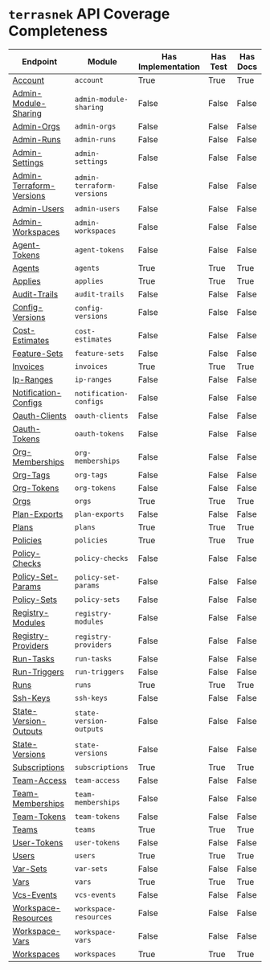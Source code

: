 # `terrasnek` API Coverage Completeness

| Endpoint                                                                                          | Module                     | Has Implementation   | Has Test   | Has Docs   |
|---------------------------------------------------------------------------------------------------|----------------------------|----------------------|------------|------------|
| [Account](https://www.terraform.io/cloud-docs/api-docs/account)                                   | `account`                  | True                 | True       | True       |
| [Admin-Module-Sharing](https://www.terraform.io/cloud-docs/api-docs/admin/module-sharing)         | `admin-module-sharing`     | False                | False      | False      |
| [Admin-Orgs](https://www.terraform.io/cloud-docs/api-docs/admin/orgs)                             | `admin-orgs`               | False                | False      | False      |
| [Admin-Runs](https://www.terraform.io/cloud-docs/api-docs/admin/runs)                             | `admin-runs`               | False                | False      | False      |
| [Admin-Settings](https://www.terraform.io/cloud-docs/api-docs/admin/settings)                     | `admin-settings`           | False                | False      | False      |
| [Admin-Terraform-Versions](https://www.terraform.io/cloud-docs/api-docs/admin/terraform-versions) | `admin-terraform-versions` | False                | False      | False      |
| [Admin-Users](https://www.terraform.io/cloud-docs/api-docs/admin/users)                           | `admin-users`              | False                | False      | False      |
| [Admin-Workspaces](https://www.terraform.io/cloud-docs/api-docs/admin/workspaces)                 | `admin-workspaces`         | False                | False      | False      |
| [Agent-Tokens](https://www.terraform.io/cloud-docs/api-docs/agent-tokens)                         | `agent-tokens`             | False                | False      | False      |
| [Agents](https://www.terraform.io/cloud-docs/api-docs/agents)                                     | `agents`                   | True                 | True       | True       |
| [Applies](https://www.terraform.io/cloud-docs/api-docs/applies)                                   | `applies`                  | True                 | True       | True       |
| [Audit-Trails](https://www.terraform.io/cloud-docs/api-docs/audit-trails)                         | `audit-trails`             | False                | False      | False      |
| [Config-Versions](https://www.terraform.io/cloud-docs/api-docs/config-versions)                   | `config-versions`          | False                | False      | False      |
| [Cost-Estimates](https://www.terraform.io/cloud-docs/api-docs/cost-estimates)                     | `cost-estimates`           | False                | False      | False      |
| [Feature-Sets](https://www.terraform.io/cloud-docs/api-docs/feature-sets)                         | `feature-sets`             | False                | False      | False      |
| [Invoices](https://www.terraform.io/cloud-docs/api-docs/invoices)                                 | `invoices`                 | True                 | True       | True       |
| [Ip-Ranges](https://www.terraform.io/cloud-docs/api-docs/ip-ranges)                               | `ip-ranges`                | False                | False      | False      |
| [Notification-Configs](https://www.terraform.io/cloud-docs/api-docs/notification-configs)         | `notification-configs`     | False                | False      | False      |
| [Oauth-Clients](https://www.terraform.io/cloud-docs/api-docs/oauth-clients)                       | `oauth-clients`            | False                | False      | False      |
| [Oauth-Tokens](https://www.terraform.io/cloud-docs/api-docs/oauth-tokens)                         | `oauth-tokens`             | False                | False      | False      |
| [Org-Memberships](https://www.terraform.io/cloud-docs/api-docs/org-memberships)                   | `org-memberships`          | False                | False      | False      |
| [Org-Tags](https://www.terraform.io/cloud-docs/api-docs/org-tags)                                 | `org-tags`                 | False                | False      | False      |
| [Org-Tokens](https://www.terraform.io/cloud-docs/api-docs/org-tokens)                             | `org-tokens`               | False                | False      | False      |
| [Orgs](https://www.terraform.io/cloud-docs/api-docs/orgs)                                         | `orgs`                     | True                 | True       | True       |
| [Plan-Exports](https://www.terraform.io/cloud-docs/api-docs/plan-exports)                         | `plan-exports`             | False                | False      | False      |
| [Plans](https://www.terraform.io/cloud-docs/api-docs/plans)                                       | `plans`                    | True                 | True       | True       |
| [Policies](https://www.terraform.io/cloud-docs/api-docs/policies)                                 | `policies`                 | True                 | True       | True       |
| [Policy-Checks](https://www.terraform.io/cloud-docs/api-docs/policy-checks)                       | `policy-checks`            | False                | False      | False      |
| [Policy-Set-Params](https://www.terraform.io/cloud-docs/api-docs/policy-set-params)               | `policy-set-params`        | False                | False      | False      |
| [Policy-Sets](https://www.terraform.io/cloud-docs/api-docs/policy-sets)                           | `policy-sets`              | False                | False      | False      |
| [Registry-Modules](https://www.terraform.io/cloud-docs/api-docs/registry-modules)                 | `registry-modules`         | False                | False      | False      |
| [Registry-Providers](https://www.terraform.io/cloud-docs/api-docs/registry-providers)             | `registry-providers`       | False                | False      | False      |
| [Run-Tasks](https://www.terraform.io/cloud-docs/api-docs/run-tasks)                               | `run-tasks`                | False                | False      | False      |
| [Run-Triggers](https://www.terraform.io/cloud-docs/api-docs/run-triggers)                         | `run-triggers`             | False                | False      | False      |
| [Runs](https://www.terraform.io/cloud-docs/api-docs/runs)                                         | `runs`                     | True                 | True       | True       |
| [Ssh-Keys](https://www.terraform.io/cloud-docs/api-docs/ssh-keys)                                 | `ssh-keys`                 | False                | False      | False      |
| [State-Version-Outputs](https://www.terraform.io/cloud-docs/api-docs/state-version-outputs)       | `state-version-outputs`    | False                | False      | False      |
| [State-Versions](https://www.terraform.io/cloud-docs/api-docs/state-versions)                     | `state-versions`           | False                | False      | False      |
| [Subscriptions](https://www.terraform.io/cloud-docs/api-docs/subscriptions)                       | `subscriptions`            | True                 | True       | True       |
| [Team-Access](https://www.terraform.io/cloud-docs/api-docs/team-access)                           | `team-access`              | False                | False      | False      |
| [Team-Memberships](https://www.terraform.io/cloud-docs/api-docs/team-memberships)                 | `team-memberships`         | False                | False      | False      |
| [Team-Tokens](https://www.terraform.io/cloud-docs/api-docs/team-tokens)                           | `team-tokens`              | False                | False      | False      |
| [Teams](https://www.terraform.io/cloud-docs/api-docs/teams)                                       | `teams`                    | True                 | True       | True       |
| [User-Tokens](https://www.terraform.io/cloud-docs/api-docs/user-tokens)                           | `user-tokens`              | False                | False      | False      |
| [Users](https://www.terraform.io/cloud-docs/api-docs/users)                                       | `users`                    | True                 | True       | True       |
| [Var-Sets](https://www.terraform.io/cloud-docs/api-docs/var-sets)                                 | `var-sets`                 | False                | False      | False      |
| [Vars](https://www.terraform.io/cloud-docs/api-docs/vars)                                         | `vars`                     | True                 | True       | True       |
| [Vcs-Events](https://www.terraform.io/cloud-docs/api-docs/vcs-events)                             | `vcs-events`               | False                | False      | False      |
| [Workspace-Resources](https://www.terraform.io/cloud-docs/api-docs/workspace-resources)           | `workspace-resources`      | False                | False      | False      |
| [Workspace-Vars](https://www.terraform.io/cloud-docs/api-docs/workspace-vars)                     | `workspace-vars`           | False                | False      | False      |
| [Workspaces](https://www.terraform.io/cloud-docs/api-docs/workspaces)                             | `workspaces`               | True                 | True       | True       |
